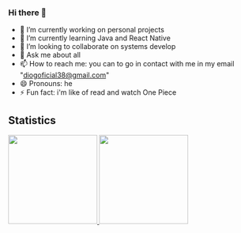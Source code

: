 ### Hi there 👋

- 🔭 I’m currently working on personal projects
- 🌱 I’m currently learning Java and React Native
- 👯 I’m looking to collaborate on systems develop
- 💬 Ask me about all
- 📫 How to reach me: you can to go in contact with me in my email "diogoficial38@gmail.com"
- 😄 Pronouns: he
- ⚡ Fun fact: i'm like of read and watch One Piece

<h2 align="left">Statistics</h2>
<div>
<a href="https://github.com/DiogoEngh">
<img height="180em" src="https://github-readme-stats.vercel.app/api/top-langs/?username=DiogoEngh&layout=compact&langs_count=7&theme=dracula"/>
<img height="180em" src="https://github-readme-stats.vercel.app/api?username=DiogoEngh&show_icons=true&theme=dracula&include_all_commits=true&count_private=true"/>
</div>
